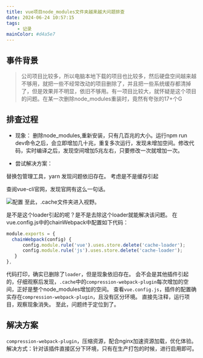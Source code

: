 ```yaml
---
title: vue项目node_modules文件夹越来越大问题排查
date: 2024-06-24 10:57:15
tags:
	- 记录
mainColor: #d4a5e7
---
```


<!-- 文章目录
一、排查node_modules包为什么会越来越大
-->

## 事件背景
> 公司项目比较多，所以电脑本地下载的项目也比较多，然后硬盘空间越来越不够用，就把一些不经常改动的项目删除了，并且把一些系统缓存都清掉了，但是效果并不明显，依旧不够用。有一项目比较大，就怀疑是这个项目的问题。在某一次删除node_modules重装时，竟然有夸张的17+个G

## 排查过程

- 现象：
删除node_modules,重新安装，只有几百兆的大小。运行npm run dev命令之后，会立即增加几十兆，重复多次运行，发现未增加空间。修改代码，实时编译之后，发现空间增加5兆左右，只要修改一次就增加一次。

- 尝试解决方案：

替换包管理工具，yarn 发现问题依旧存在。
考虑是不是缓存引起

查阅vue-cli官网，发现官网有这么一句话。

![配置](https://gitee.com/syy1101/image/raw/master/5a25879f38c24716b9b9cd08d900a37b.png)
至此，.cache文件夹进入视野。

是不是这个loader引起的呢？是不是去除这个loader就能解决该问题。
在vue.config.js中的chainWebpack中配置如下代码：

```javascript
module.exports = {
  chainWebpack(config) {
      config.module.rule('vue').uses.store.delete('cache-loader');
      config.module.rule('js').uses.store.delete('cache-loader');
   }
},
```

代码打印，确实已删除了`loader`，但是现象依旧存在。
会不会是其他插件引起的，仔细观察后发现，`.cache`中的`compression-webpack-plugin`每次增加的空间，正好是整个node_modules增加的空间。
查看`vue.config.js`，插件的配置确实存在`compression-webpack-plugin`，且没有区分环境。
直接先注释，运行项目，观察现象消失。
至此，问题终于定位到了。

## 解决方案

`compression-webpack-plugin`，压缩资源，配合nginx加速资源加载，优化体验。
解决方式：针对该插件直接区分下环境，只有在生产打包的时候，进行启用即可。
